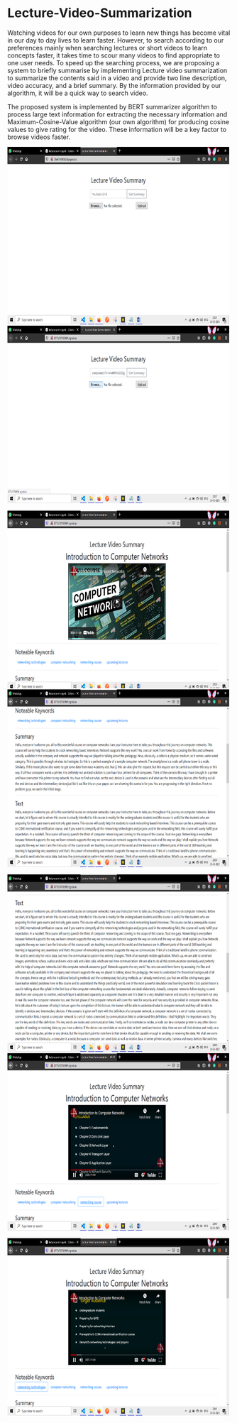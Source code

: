# Lecture-Video-Summarization
Watching videos for our own purposes to learn new things has become vital in 
our day to day lives to learn faster. However, to search according to our 
preferences mainly when searching lectures or short videos to learn concepts 
faster, it takes time to scour many videos to find appropriate to one user needs. 
To speed up the searching process, we are proposing a system to briefly 
summarise by implementing Lecture video summarization to summarize the 
contents said in a video and provide two line description, video accuracy, and a 
brief summary. By the information provided by our algorithm, it will be a quick 
way to search video. 

The proposed system is implemented by BERT summarizer algorithm to process large text information for extracting the 
necessary information and Maximum-Cosine-Value algorithm (our own 
algorithm) for producing cosine values to give rating for the video. These 
information will be a key factor to browse videos faster.

<img src="images/finop1.PNG" width="500" height="400">   <img src="images/finop2.PNG" width="500" height="400">

<img src="images/finop3.PNG" width="500" height="400">  <img src="images/finop4.PNG" width="500" height="400">

<img src="images/finop5.PNG" width="500" height="400">  <img src="images/finop6.PNG" width="500" height="400">

<img src="images/finop7.PNG" width="500" height="400">
